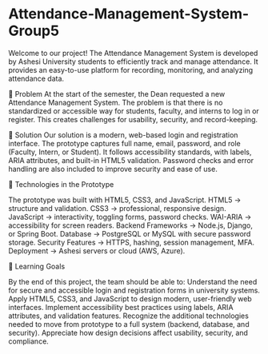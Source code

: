 # Attendance-Management-System-Group5
Welcome to our project! The Attendance Management System is developed by Ashesi University students to efficiently track and manage attendance. It provides an easy-to-use platform for recording, monitoring, and analyzing attendance data.

📌 Problem
At the start of the semester, the Dean requested a new Attendance Management System. The problem is that there is no standardized or accessible way for students, faculty, and interns to log in or register. This creates challenges for usability, security, and record-keeping.

📌 Solution
Our solution is a modern, web-based login and registration interface. The prototype captures full name, email, password, and role (Faculty, Intern, or Student). It follows accessibility standards, with labels, ARIA attributes, and built-in HTML5 validation. Password checks and error handling are also included to improve security and ease of use.

📌 Technologies in the Prototype

The prototype was built with HTML5, CSS3, and JavaScript.
HTML5 → structure and validation.
CSS3 → professional, responsive design.
JavaScript → interactivity, toggling forms, password checks.
WAI-ARIA → accessibility for screen readers.
Backend Frameworks → Node.js, Django, or Spring Boot.
Database → PostgreSQL or MySQL with secure password storage.
Security Features → HTTPS, hashing, session management, MFA.
Deployment → Ashesi servers or cloud (AWS, Azure).

🎯 Learning Goals

By the end of this project, the team should be able to:
Understand the need for secure and accessible login and registration forms in university systems.
Apply HTML5, CSS3, and JavaScript to design modern, user-friendly web interfaces.
Implement accessibility best practices using labels, ARIA attributes, and validation features.
Recognize the additional technologies needed to move from prototype to a full system (backend, database, and security).
Appreciate how design decisions affect usability, security, and compliance.


